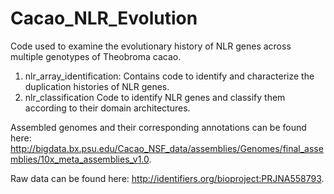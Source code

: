 # Cacao_NLR_Evolution
Code used to examine the evolutionary history of NLR genes across multiple genotypes of Theobroma cacao.

1. nlr_array_identification: 
    Contains code to identify and characterize the duplication histories of NLR genes.
2. nlr_classification
    Code to identify NLR genes and classify them according to their domain architectures.


Assembled genomes and their corresponding annotations can be found here: 
http://bigdata.bx.psu.edu/Cacao_NSF_data/assemblies/Genomes/final_assemblies/10x_meta_assemblies_v1.0. 

Raw data can be found here: http://identifiers.org/bioproject:PRJNA558793. 
